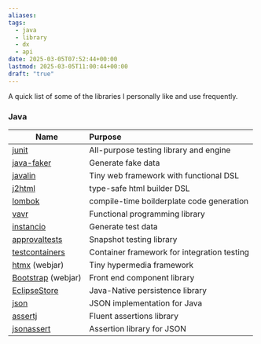 ```yaml
---
aliases: 
tags:
  - java
  - library
  - dx
  - api
date: 2025-03-05T07:52:44+00:00
lastmod: 2025-03-05T11:00:44+00:00
draft: "true"
---
```

A quick list of some of the libraries I personally like and use frequently.

### Java

| Name                                              | Purpose                                     |
| ------------------------------------------------- | :------------------------------------------ |
| [junit](https://junit.org/junit5/)                | All-purpose testing library and engine      |
| [java-faker](https://github.com/DiUS/java-faker)  | Generate fake data                          |
| [javalin](https://javalin.io/)                    | Tiny web framework with functional DSL      |
| [j2html](https://j2html.com/)                     | type-safe html builder DSL                  |
| [lombok](https://projectlombok.org/)              | compile-time boilderplate code generation   |
| [vavr](https://vavr.io/)                          | Functional programming library              |
| [instancio](https://www.instancio.org/)           | Generate test data                          |
| [approvaltests](https://approvaltests.com/)       | Snapshot testing library                    |
| [testcontainers](https://testcontainers.com/)     | Container framework for integration testing |
| [htmx](https://htmx.org/) (webjar)                | Tiny hypermedia framework                   |
| [Bootstrap](https://getbootstrap.com/) (webjar)   | Front end component library                 |
| [EclipseStore](https://eclipsestore.io/)          | Java-Native persistence library             |
| [json](https://github.com/stleary/JSON-java)      | JSON implementation for Java                |
| [assertj](https://assertj.github.io/)             | Fluent assertions library                   |
| [jsonassert](https://jsonassert.skyscreamer.org/) | Assertion library for JSON                  |
